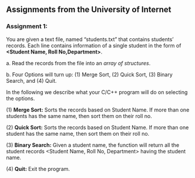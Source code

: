 ## Assignments from the University of Internet

### Assignment 1:
You are given a text file, named “students.txt” that contains students’ records. Each line
contains information of a single student in the form of **<Student Name, Roll No,Department>**.

a. Read the records from the file into an _array of structures_.

b. Four Options will turn up: (1) Merge Sort, (2) Quick Sort, (3) Binary Search, and (4) Quit. 

In the following we describe what your C/C++ program will do on selecting the options.

   (1) **Merge Sort:** Sorts the records based on Student Name. If more than one students has the same name, then sort them on their roll no.

   (2) **Quick Sort:** Sorts the records based on Student Name. If more than one student has the same name, then sort them on their roll no.
   
   (3) **Binary Search:** Given a student name, the function will return all the student records <Student Name, Roll No, Department> having the student name.
   
   (4) **Quit:** Exit the program.
